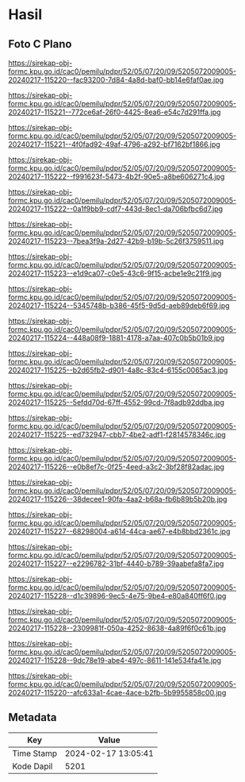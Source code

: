 # Hasil

## Foto C Plano

https://sirekap-obj-formc.kpu.go.id/cac0/pemilu/pdpr/52/05/07/20/09/5205072009005-20240217-115220--fac93200-7d84-4a8d-baf0-bb14e6faf0ae.jpg

https://sirekap-obj-formc.kpu.go.id/cac0/pemilu/pdpr/52/05/07/20/09/5205072009005-20240217-115221--772ce6af-26f0-4425-8ea6-e54c7d291ffa.jpg

https://sirekap-obj-formc.kpu.go.id/cac0/pemilu/pdpr/52/05/07/20/09/5205072009005-20240217-115221--4f0fad92-49af-4796-a292-bf7162bf1866.jpg

https://sirekap-obj-formc.kpu.go.id/cac0/pemilu/pdpr/52/05/07/20/09/5205072009005-20240217-115222--f991623f-5473-4b2f-90e5-a8be606271c4.jpg

https://sirekap-obj-formc.kpu.go.id/cac0/pemilu/pdpr/52/05/07/20/09/5205072009005-20240217-115222--0a1f9bb9-cdf7-443d-8ec1-da706bfbc6d7.jpg

https://sirekap-obj-formc.kpu.go.id/cac0/pemilu/pdpr/52/05/07/20/09/5205072009005-20240217-115223--7bea3f9a-2d27-42b9-b19b-5c26f3759511.jpg

https://sirekap-obj-formc.kpu.go.id/cac0/pemilu/pdpr/52/05/07/20/09/5205072009005-20240217-115223--e1d9ca07-c0e5-43c6-9f15-acbe1e9c21f9.jpg

https://sirekap-obj-formc.kpu.go.id/cac0/pemilu/pdpr/52/05/07/20/09/5205072009005-20240217-115224--5345748b-b386-45f5-9d5d-aeb89deb6f69.jpg

https://sirekap-obj-formc.kpu.go.id/cac0/pemilu/pdpr/52/05/07/20/09/5205072009005-20240217-115224--448a08f9-1881-4178-a7aa-407c0b5b01b9.jpg

https://sirekap-obj-formc.kpu.go.id/cac0/pemilu/pdpr/52/05/07/20/09/5205072009005-20240217-115225--b2d65fb2-d901-4a8c-83c4-6155c0065ac3.jpg

https://sirekap-obj-formc.kpu.go.id/cac0/pemilu/pdpr/52/05/07/20/09/5205072009005-20240217-115225--5efdd70d-67ff-4552-99cd-7f8adb92ddba.jpg

https://sirekap-obj-formc.kpu.go.id/cac0/pemilu/pdpr/52/05/07/20/09/5205072009005-20240217-115225--ed732947-cbb7-4be2-adf1-f2814578346c.jpg

https://sirekap-obj-formc.kpu.go.id/cac0/pemilu/pdpr/52/05/07/20/09/5205072009005-20240217-115226--e0b8ef7c-0f25-4eed-a3c2-3bf28f82adac.jpg

https://sirekap-obj-formc.kpu.go.id/cac0/pemilu/pdpr/52/05/07/20/09/5205072009005-20240217-115226--38decee1-90fa-4aa2-b68a-fb6b89b5b20b.jpg

https://sirekap-obj-formc.kpu.go.id/cac0/pemilu/pdpr/52/05/07/20/09/5205072009005-20240217-115227--68298004-a614-44ca-ae67-e4b8bbd2361c.jpg

https://sirekap-obj-formc.kpu.go.id/cac0/pemilu/pdpr/52/05/07/20/09/5205072009005-20240217-115227--e2296782-31bf-4440-b789-39aabefa8fa7.jpg

https://sirekap-obj-formc.kpu.go.id/cac0/pemilu/pdpr/52/05/07/20/09/5205072009005-20240217-115228--d1c39896-9ec5-4e75-9be4-e80a840ff6f0.jpg

https://sirekap-obj-formc.kpu.go.id/cac0/pemilu/pdpr/52/05/07/20/09/5205072009005-20240217-115228--2309981f-050a-4252-8638-4a89f6f0c61b.jpg

https://sirekap-obj-formc.kpu.go.id/cac0/pemilu/pdpr/52/05/07/20/09/5205072009005-20240217-115228--9dc78e19-abe4-497c-8611-141e534fa41e.jpg

https://sirekap-obj-formc.kpu.go.id/cac0/pemilu/pdpr/52/05/07/20/09/5205072009005-20240217-115220--afc633a1-4cae-4ace-b2fb-5b9955858c00.jpg


## Metadata

| Key        | Value               |
| ---------- | ------------------- |
| Time Stamp | 2024-02-17 13:05:41 |
| Kode Dapil | 5201                |



